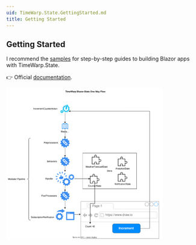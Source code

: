 ```yaml
---
uid: TimeWarp.State.GettingStarted.md
title: Getting Started
---
```


## Getting Started

I recommend the [samples](https://github.com/TimeWarpEngineering/timewarp-state/tree/master/Samples) for step-by-step guides to building Blazor apps with TimeWarp.State.

👉 Official [documentation](https://timewarpengineering.github.io/timewarp-state/).

<img src="https://raw.githubusercontent.com/TimeWarpEngineering/timewarp-state/refs/heads/master/documentation/images/time-warp-state-one-way-flow.drawio.svg" alt="logo" height="400" style="" />
